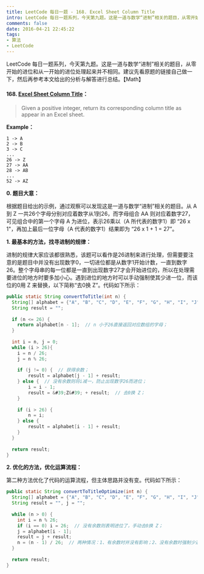 ```yaml
---
title: LeetCode 每日一题 - 168. Excel Sheet Column Title
intro: LeetCode 每日一题系列，今天第九题。这是一道与数学“进制”相关的题目，从零开始的进位和从一开始的进位处理起来并不相同。建议先看原题的链接自己做一下，然后再参考本文给出的分析与解答进行总结。【Math】
comments: false
date: 2016-04-21 22:45:22
tags:
- 算法
- LeetCode
---
```


LeetCode 每日一题系列，今天第九题。这是一道与数学“进制”相关的题目，从零开始的进位和从一开始的进位处理起来并不相同。建议先看原题的链接自己做一下，然后再参考本文给出的分析与解答进行总结。【Math】

#### 168. [Excel Sheet Column Title](https://leetcode.com/problems/excel-sheet-column-title/)：


> Given a positive integer, return its corresponding column title as appear in an Excel sheet.

**Example：**

```text
1 -> A
2 -> B
3 -> C
...
26 -> Z
27 -> AA
28 -> AB
...
52 -> AZ 
```

**0. 题目大意：**

根据题目给出的示例，通过观察可以发现这是一道与数学“进制”相关的题目。从 A 到 Z 一共26个字母分别对应着数字从1到26，而字母组合 AA 则对应着数字27，可见组合中的第一个字母 A 为进位，表示26乘以（A 所代表的数字1）即 “26 x 1"，再加上最后一位字母（A 代表的数字1）结果即为 “26 x 1 + 1 = 27”。

**1. 最基本的方法，找寻进制的规律：**

进制的规律大家应该都很熟悉，该题可以看作是26进制来进行处理，但需要要注意的是题目中并没有出现数字0，一切进位都是从数字1开始计数，一直到数字26。整个字母串的每一位都是一直到出现数字27才会开始进位的，所以在处理需要进位的地方时要多加小心。遇到进位的地方时可以手动强制使其少进一位，而该位的0用 Z 来替换，以下简称“去0换 Z”。代码如下所示：

```java
public static String convertToTitle(int n) {
  String[] alphabet = {"A", "B", "C", "D", "E", "F", "G", "H", "I", "J", "K", "L", "M", "N", "O", "P", "Q", "R", "S", "T", "U", "V", "W", "X", "Y", "Z"};
  String result = "";
  
  if (n <= 26) { 
  	return alphabet[n - 1];  // n 小于26直接返回对应数组的字母；
  }
  
  int i = n, j = 0;
  while (i > 26){
    i = n / 26;
    j = n % 26;
    
    if (j != 0) {  // 获得余数；
    	result = alphabet[j - 1] + result;
    } else {  // 没有余数则将i减一，防止出现数字26而进位；
    	i = i - 1;
    	result = &#39;Z&#39; + result;  // 去0换 Z；
    }
    
    if (i > 26) {
    	n = i;
    } else {
    	result = alphabet[i - 1] + result;
    }
  }
  
  return result;
}
```


**2. 优化的方法，优化运算流程：**

第二种方法优化了代码的运算流程，但主体思路并没有变。代码如下所示：

```java
public static String convertToTitleOptimize(int n) {
  String[] alphabet = {"A", "B", "C", "D", "E", "F", "G", "H", "I", "J", "K", "L", "M", "N", "O", "P", "Q", "R", "S", "T", "U", "V", "W", "X", "Y", "Z"};
  String result = "", j = "";
  
  while (n > 0) { 
    int i = n % 26;  
    if (i == 0) i = 26;  // 没有余数则表明进位了，手动去0换 Z；
    j = alphabet[i - 1];  
    result = j + result;  
    n = (n - 1) / 26;  // 两种情况：1、有余数时并没有影响；2、没有余数时强制少进一位，去0换 Z； 
  }  
  
  return result;
}
```
